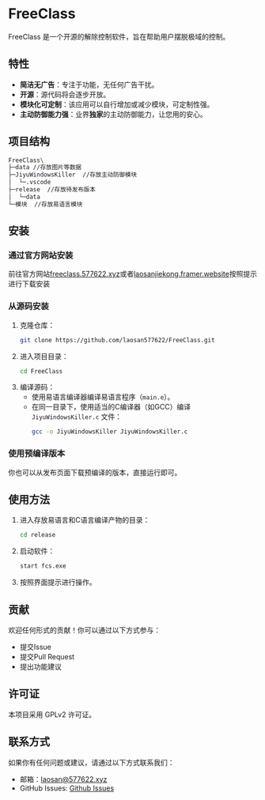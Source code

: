 # FreeClass

FreeClass 是一个开源的解除控制软件，旨在帮助用户摆脱极域的控制。

## 特性

- **简洁无广告**：专注于功能，无任何广告干扰。
- **开源**：源代码将会逐步开放。
- **模块化可定制**：该应用可以自行增加或减少模块，可定制性强。
- **主动防御能力强**：业界**独家**的主动防御能力，让您用的安心。

## 项目结构
```bash
FreeClass\
├─data //存放图片等数据
├─JiyuWindowsKiller  //存放主动防御模块
│  └─.vscode
├─release  //存放待发布版本
│  └─data
└─模块  //存放易语言模块
```

## 安装

### 通过官方网站安装
前往官方网站[freeclass.577622.xyz](https://freeclass.577622.xyz)或者[laosanjiekong.framer.website](https://laosanjiekong.framer.website/)按照提示进行下载安装


### 从源码安装

1. 克隆仓库：
    ```bash
    git clone https://github.com/laosan577622/FreeClass.git
    ```
2. 进入项目目录：
    ```bash
    cd FreeClass
    ```
3. 编译源码：
    - 使用易语言编译器编译易语言程序（`main.e`）。
    - 在同一目录下，使用适当的C编译器（如GCC）编译 `JiyuWindowsKiller.c` 文件：
      ```bash
      gcc -o JiyuWindowsKiller JiyuWindowsKiller.c
      ```

### 使用预编译版本

你也可以从发布页面下载预编译的版本，直接运行即可。

## 使用方法

1. 进入存放易语言和C语言编译产物的目录：
    ```bash
    cd release
    ```
2. 启动软件：
    ```bash
    start fcs.exe
    ```
3. 按照界面提示进行操作。

## 贡献

欢迎任何形式的贡献！你可以通过以下方式参与：

- 提交Issue
- 提交Pull Request
- 提出功能建议

## 许可证

本项目采用 GPLv2 许可证。

## 联系方式

如果你有任何问题或建议，请通过以下方式联系我们：

- 邮箱：laosan@577622.xyz
- GitHub Issues: [Github Issues](https://github.com/laosan577622/FreeClass/issues)
